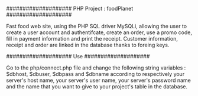 #################### PHP Project : foodPlanet ####################

Fast food web site, using the PHP SQL driver MySQLi, allowing the user to create a user account and authentifcate, create an order, use a promo code, fill in payment information and print the receipt. Customer information, receipt and order are linked in the database thanks to foreing keys.

#################### Use ####################

Go to the php/connect.php file and change the following string variables : $dbhost, $dbuser, $dbpass and $dbname according to respectively your server's host name, your server's user name, your server's password name and the name that you want to give to your project's table in the database.